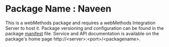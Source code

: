 # Package Name : Naveen
This is a webMethods package and requires a webMethods Integration Server to host it. Package versioning and configuration can be found in the package [manifest](./Naveen/manifest.v3) file. Service and API documentation is available on the package's home page http://&lt;server&gt;:&lt;port&gt;/&lt;packagename>.